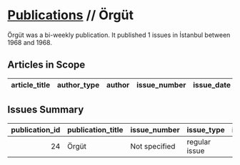 # [Publications](firstlevel_publications.md) // Örgüt

Örgüt was a bi-weekly publication. It published 1 issues in İstanbul between 1968 and 1968.

## Articles in Scope

| article_title   | author_type   | author   | issue_number   | issue_date   | pages   |
|-----------------|---------------|----------|----------------|--------------|---------|

## Issues Summary

|   publication_id | publication_title   | issue_number   | issue_type    |   issue_year |   issue_month |   issue_day |   printing_house_name |
|-----------------:|:--------------------|:---------------|:--------------|-------------:|--------------:|------------:|----------------------:|
|               24 | Örgüt               | Not specified  | regular issue |         1968 |             5 |          26 |                   nan |